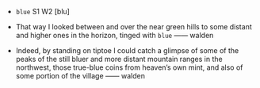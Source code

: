 - `blue` S1 W2 [blu]



-  That way I looked between and over the near green hills to some distant and higher ones in the horizon, tinged with `blue` —— walden

-  Indeed, by standing on tiptoe I could catch a glimpse of some of the peaks of the still bluer and more distant mountain ranges in the northwest, those true-blue coins from heaven’s own mint, and also of some portion of the village —— walden